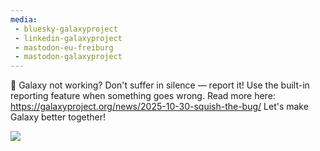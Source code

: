 ```yaml
---
media:
 - bluesky-galaxyproject
 - linkedin-galaxyproject
 - mastodon-eu-freiburg
 - mastodon-galaxyproject
---
```

🐛 Galaxy not working? Don't suffer in silence — report it! Use the built-in reporting feature when something goes wrong. Read more here: https://galaxyproject.org/news/2025-10-30-squish-the-bug/ Let's make Galaxy better together! 

![](https://galaxyproject.org/assets/static/squish-it.cbab2cf.26a91ce98d88ec66af0e0fd3534f0b09.png)
